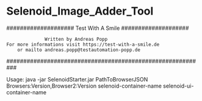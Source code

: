 # Selenoid_Image_Adder_Tool

#################### Test With A Smile ####################

                  Written by Andreas Popp
    For more informations visit https://test-with-a-smile.de  
        or mailto andreas.popp@testautomation-popp.de
        
###########################################################

Usage:
java -jar SelenoidStarter.jar PathToBrowserJSON Browsers:Version,Browser2:Version selenoid-container-name selenoid-ui-container-name

